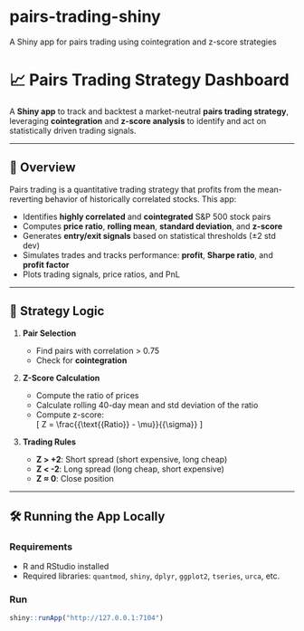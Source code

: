 # pairs-trading-shiny
A Shiny app for pairs trading using cointegration and z-score strategies
# 📈 Pairs Trading Strategy Dashboard

A **Shiny app** to track and backtest a market-neutral **pairs trading strategy**, leveraging **cointegration** and **z-score analysis** to identify and act on statistically driven trading signals.

---

## 🚀 Overview

Pairs trading is a quantitative trading strategy that profits from the mean-reverting behavior of historically correlated stocks. This app:

- Identifies **highly correlated** and **cointegrated** S&P 500 stock pairs
- Computes **price ratio**, **rolling mean**, **standard deviation**, and **z-score**
- Generates **entry/exit signals** based on statistical thresholds (±2 std dev)
- Simulates trades and tracks performance: **profit**, **Sharpe ratio**, and **profit factor**
- Plots trading signals, price ratios, and PnL

---

## 🧠 Strategy Logic

1. **Pair Selection**
   - Find pairs with correlation > 0.75
   - Check for **cointegration**

2. **Z-Score Calculation**
   - Compute the ratio of prices
   - Calculate rolling 40-day mean and std deviation of the ratio
   - Compute z-score:  
     \[
     Z = \frac{{\text{{Ratio}} - \mu}}{{\sigma}}
     \]

3. **Trading Rules**
   - **Z > +2**: Short spread (short expensive, long cheap)
   - **Z < -2**: Long spread (long cheap, short expensive)
   - **Z ≈ 0**: Close position

---

## 🛠️ Running the App Locally

### Requirements
- R and RStudio installed
- Required libraries: `quantmod`, `shiny`, `dplyr`, `ggplot2`, `tseries`, `urca`, etc.

### Run
```R
shiny::runApp("http://127.0.0.1:7104")
